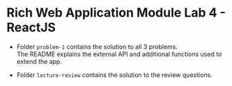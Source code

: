 # Rich Web Application Module Lab 4 - ReactJS

- Folder `problem-1` contains the solution to all 3 problems.\
  The README explains the external API and additional functions used to extend the app.

- Folder `lecture-review` contains the solution to the review questions.

